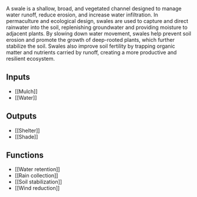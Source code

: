 A swale is a shallow, broad, and vegetated channel designed to manage water runoff, reduce erosion, and increase water infiltration. In permaculture and ecological design, swales are used to capture and direct rainwater into the soil, replenishing groundwater and providing moisture to adjacent plants. By slowing down water movement, swales help prevent soil erosion and promote the growth of deep-rooted plants, which further stabilize the soil. Swales also improve soil fertility by trapping organic matter and nutrients carried by runoff, creating a more productive and resilient ecosystem.

## Inputs
- [[Mulch]]
- [[Water]]
## Outputs
- [[Shelter]]
- [[Shade]]
## Functions
- [[Water retention]]
- [[Rain collection]]
- [[Soil stabilization]]
- [[Wind reduction]]
